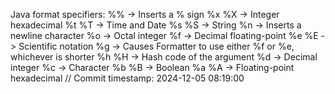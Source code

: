 Java format specifiers:
%% ->	Inserts a % sign
%x %X -> 	Integer hexadecimal
%t %T ->	Time and Date
%s %S ->	String
%n ->	Inserts a newline character
%o ->	Octal integer
%f ->	Decimal floating-point
%e %E ->	Scientific notation
%g ->	Causes Formatter to use either %f or %e, whichever is shorter
%h %H -> Hash code of the argument
%d	-> Decimal integer
%c	-> Character
%b %B -> Boolean
%a %A -> Floating-point hexadecimal
// Commit timestamp: 2024-12-05 08:19:00